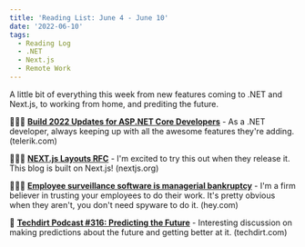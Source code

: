 ```yaml
---
title: 'Reading List: June 4 - June 10'
date: '2022-06-10'
tags:
  - Reading Log
  - .NET
  - Next.js
  - Remote Work
---
```


A little bit of everything this week from new features coming to .NET and Next.js, to working from home, and prediting the future.
<!-- excerpt -->

🧑🏼‍💻 [**Build 2022 Updates for ASP.NET Core Developers**](https://www.telerik.com/blogs/build-2022-updates-aspnet-core-developers) - As a .NET developer, always keeping up with all the awesome features they're adding. <span className="domain-name">(telerik.com)</span>

🧑🏼‍💻 [**NEXT.js Layouts RFC**](https://nextjs.org/blog/layouts-rfc) - I'm excited to try this out when they release it. This blog is built on Next.js! <span className="domain-name">(nextjs.org)</span>

🕵🏻‍♂️ [**Employee surveillance software is managerial bankruptcy**](https://world.hey.com/dhh/employee-surveillance-software-is-managerial-bankruptcy-94e48a08) - I'm a firm believer in trusting your employees to do their work. It's pretty obvious when they aren't, you don't need spyware to do it. <span className="domain-name">(hey.com)</span>

🔮 [**Techdirt Podcast #316: Predicting the Future**](https://www.techdirt.com/2022/04/05/techdirt-podcast-episode-316-predicting-the-future/) - Interesting discussion on making predictions about the future and getting better at it. <span className="domain-name">(techdirt.com)</span>

